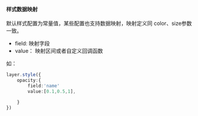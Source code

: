 #### 样式数据映射
默认样式配置为常量值，某些配置也支持数据映射，映射定义同 color、size参数一致。

- field: 映射字段
- value： 映射区间或者自定义回调函数

如：

```ts
layer.style({
    opacity:{
        field:'name'
        value:[0.1,0.5,1],

    }
})
```